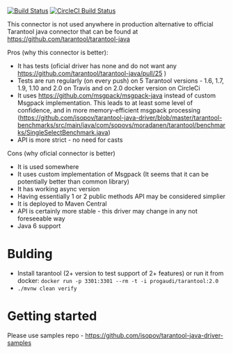 [![Build Status](https://travis-ci.org/isopov/tarantool-java-driver.svg?branch=master)](https://travis-ci.org/isopov/tarantool-java-driver)
[![CircleCI Build Status](https://circleci.com/gh/isopov/tarantool-java-driver/tree/master.svg?style=svg)](https://circleci.com/gh/isopov/tarantool-java-driver/tree/master)

This connector is not used anywhere in production alternative to official Tarantool java connector that can be found at https://github.com/tarantool/tarantool-java

Pros (why this connector is better):
* It has tests (oficial driver has none and do not want any https://github.com/tarantool/tarantool-java/pull/25 )
* Tests are run regularly (on every push) on 5 Tarantool versions - 1.6, 1.7, 1.9, 1.10 and 2.0 on Travis and on 2.0 docker version on CircleCi
* It uses https://github.com/msgpack/msgpack-java instead of custom Msgpack implementation. This leads to at least some level of confidence, and in more memory-efficient msgpack processing (https://github.com/isopov/tarantool-java-driver/blob/master/tarantool-benchmarks/src/main/java/com/sopovs/moradanen/tarantool/benchmarks/SingleSelectBenchmark.java)
* API is more strict - no need for casts

Cons (why oficial connector is better)
* It is used somewhere
* It uses custom implementation of Msgpack (It seems that it can be potentially better than common library)
* It has working async version
* Having essentially 1 or 2 public methods API may be considered simplier
* It is deployed to Maven Central
* API is certainly more stable - this driver may change in any not foreseeable way 
* Java 6 support

# Bulding
* Install tarantool (2+ version to test support of 2+ features) or run it from docker: `docker run -p 3301:3301 --rm -t -i progaudi/tarantool:2.0`
* `./mvnw clean verify`

# Getting started
Please use samples repo - https://github.com/isopov/tarantool-java-driver-samples